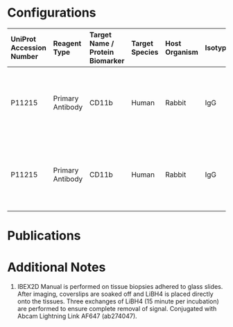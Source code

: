 # Configurations

| UniProt Accession Number   | Reagent Type     | Target Name / Protein Biomarker   | Target Species   | Host Organism   | Isotype   | Clonality   | Vendor   | Catalog Number          | Conjugate   | RRID   | Availability   | Method        | Tissue Preservation   | Target Tissue   | Tissue State              | Detergent         | Antigen Retrieval Conditions                                       | Dye Inactivation Conditions                                      | Recommend   | Agree               | Disagree   | Contributor         | Notes       |
|:---------------------------|:-----------------|:----------------------------------|:-----------------|:----------------|:----------|:------------|:---------|:------------------------|:------------|:-------|:---------------|:--------------|:----------------------|:----------------|:--------------------------|:------------------|:-------------------------------------------------------------------|:-----------------------------------------------------------------|:------------|:--------------------|:-----------|:--------------------|:------------|
| P11215                     | Primary Antibody | CD11b                             | Human            | Rabbit          | IgG       | EP1345Y     | Abcam    | ab187537 (Unconjugated) | AF647       | NA     | Custom         | IBEX2D Manual | FFPE                  | Liver           | Metastatic Ovarian Cancer | 0.3% Triton-X-100 | pH 9.5 for 15 minutes in a pressure cooker (Borg Decloaker BD1000) | 1 mg/ml LiBH4 15 minutes (3 exchanges for a total of 45 minutes) | Yes         | 0000-0001-9561-4256 | NA         | 0000-0001-9561-4256 | [1](#notes) |
| P11215                     | Primary Antibody | CD11b                             | Human            | Rabbit          | IgG       | EP1345Y     | Abcam    | ab187537 (Unconjugated) | AF647       | NA     | Custom         | IBEX2D Manual | FFPE                  | Tonsil          | Metastatic Ovarian Cancer | 0.3% Triton-X-100 | pH 9.5 for 15 minutes in a pressure cooker (Borg Decloaker BD1000) | 1 mg/ml LiBH4 15 minutes (3 exchanges for a total of 45 minutes) | Yes         | 0000-0001-9561-4256 | NA         | 0000-0001-9561-4256 | [1](#notes) |

# Publications



# Additional Notes

<a name="notes"></a>
1. IBEX2D Manual is performed on tissue biopsies adhered to glass slides. After imaging, coverslips are soaked off and LiBH4 is placed directly onto the tissues. Three exchanges of LiBH4 (15 minute per incubation) are performed to ensure complete removal of signal. Conjugated with Abcam Lightning Link AF647 (ab274047).
